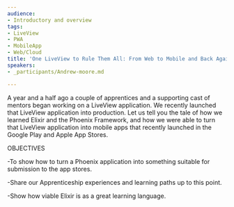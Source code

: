 ```yaml
---
audience:
- Introductory and overview
tags:
- LiveView
- PWA
- MobileApp
- Web/Cloud
title: 'One LiveView to Rule Them All: From Web to Mobile and Back Again'
speakers:
- _participants/Andrew-moore.md

---
```

A year and a half ago a couple of apprentices and a supporting cast of mentors began working on a LiveView application. We recently launched that LiveView application into production. Let us tell you the tale of how we learned Elixir and the Phoenix Framework, and how we were able to turn that LiveView application into mobile apps that recently launched in the Google Play and Apple App Stores.

OBJECTIVES

\-To show how to turn a Phoenix application into something suitable for submission to the app stores.  
  
\-Share our Apprenticeship experiences and learning paths up to this point.  
  
\-Show how viable Elixir is as a great learning language.
